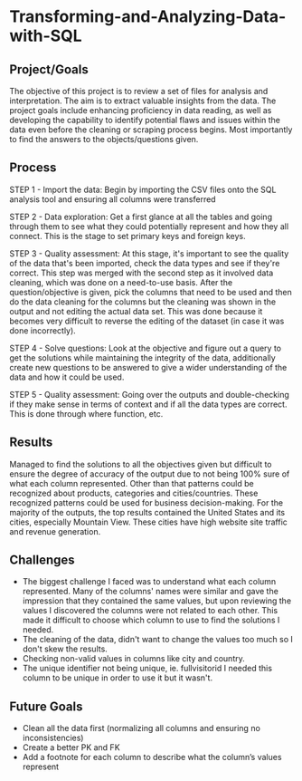 # Transforming-and-Analyzing-Data-with-SQL

## Project/Goals
The objective of this project is to review a set of files for analysis and interpretation. The aim is to extract valuable insights from the data. The project goals include enhancing proficiency in data reading, as well as developing the capability to identify potential flaws and issues within the data even before the cleaning or scraping process begins. Most importantly to find the answers to the objects/questions given. 

## Process
STEP 1 - Import the data: Begin by importing the CSV files onto the SQL analysis tool and ensuring all columns were transferred

STEP 2 - Data exploration: Get a first glance at all the tables and going through them to see what they could potentially represent and how they all connect. This is the stage to set primary keys and foreign keys. 

STEP 3 - Quality assessment: At this stage, it's important to see the quality of the data that's been imported, check the data types and see if they're correct. This step was merged with the second step as it involved data cleaning, which was done on a need-to-use basis. After the question/objective is given, pick the columns that need to be used and then do the data cleaning for the columns but the cleaning was shown in the output and not editing the actual data set. This was done because it becomes very difficult to reverse the editing of the dataset (in case it was done incorrectly).

STEP 4 - Solve questions: Look at the objective and figure out a query to get the solutions while maintaining the integrity of the data, additionally create new questions to be answered to give a wider understanding of the data and how it could be used.

STEP 5 - Quality assessment: Going over the outputs and double-checking if they make sense in terms of context and if all the data types are correct. This is done through where function, etc. 


## Results
Managed to find the solutions to all the objectives given but difficult to ensure the degree of accuracy of the output due to not being 100% sure of what each column represented. Other than that patterns could be recognized about products, categories and cities/countries. These recognized patterns could be used for business decision-making. For the majority of the outputs, the top results contained the United States and its cities, especially Mountain View. These cities have high website site traffic and revenue generation.

## Challenges 
 - The biggest challenge I faced was to understand what each column represented. Many of the columns' names were similar and gave the impression that they contained the same values, but upon reviewing the values I discovered the columns were not related to each other. This made it difficult to choose which column to use to find the solutions I needed.
 - The cleaning of the data, didn't want to change the values too much so I don't skew the results.
 - Checking non-valid values in columns like city and country.
 - The unique identifier not being unique, ie. fullvisitorid I needed this column to be unique in order to use it but it wasn't.

## Future Goals
- Clean all the data first (normalizing all columns and ensuring no inconsistencies)
- Create a better PK and FK
- Add a footnote for each column to describe what the column’s values represent
